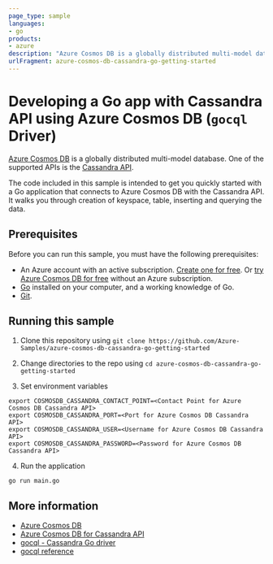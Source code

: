```yaml
---
page_type: sample
languages:
- go
products:
- azure
description: "Azure Cosmos DB is a globally distributed multi-model database. One of the supported APIs is the Cassandra API"
urlFragment: azure-cosmos-db-cassandra-go-getting-started
---
```


# Developing a Go app with Cassandra API using Azure Cosmos DB (`gocql` Driver)

[Azure Cosmos DB]((https://docs.microsoft.com/azure/cosmos-db/introduction?WT.mc_id=cassandrago-github-abhishgu)) is a globally distributed multi-model database. One of the supported APIs is the [Cassandra API](https://docs.microsoft.com/azure/cosmos-db/cassandra-introduction?WT.mc_id=cassandrago-github-abhishgu). 

The code included in this sample is intended to get you quickly started with a Go application that connects to Azure Cosmos DB with the Cassandra API. It walks you through creation of keyspace, table, inserting and querying the data.

## Prerequisites

Before you can run this sample, you must have the following prerequisites:

- An Azure account with an active subscription. [Create one for free](https://azure.microsoft.com/free/?WT.mc_id=cassandrago-github-abhishgu). Or [try Azure Cosmos DB for free](https://azure.microsoft.com/try/cosmosdb/?WT.mc_id=cassandrago-github-abhishgu) without an Azure subscription.
- [Go](https://golang.org/) installed on your computer, and a working knowledge of Go.
- [Git](https://git-scm.com/downloads).

## Running this sample

1. Clone this repository using `git clone https://github.com/Azure-Samples/azure-cosmos-db-cassandra-go-getting-started`

2. Change directories to the repo using `cd azure-cosmos-db-cassandra-go-getting-started`

3. Set environment variables

```shell
export COSMOSDB_CASSANDRA_CONTACT_POINT=<Contact Point for Azure Cosmos DB Cassandra API>
export COSMOSDB_CASSANDRA_PORT=<Port for Azure Cosmos DB Cassandra API>
export COSMOSDB_CASSANDRA_USER=<Username for Azure Cosmos DB Cassandra API>
export COSMOSDB_CASSANDRA_PASSWORD=<Password for Azure Cosmos DB Cassandra API>
```

4. Run the application

```shell
go run main.go
```

## More information

- [Azure Cosmos DB](https://docs.microsoft.com/azure/cosmos-db/introduction?WT.mc_id=cassandrago-github-abhishgu)
- [Azure Cosmos DB for Cassandra API](https://docs.microsoft.com/azure/cosmos-db/cassandra-introduction?WT.mc_id=cassandrago-github-abhishgu)
- [gocql - Cassandra Go driver](https://github.com/gocql/gocql)
- [gocql reference](https://godoc.org/github.com/gocql/gocql)